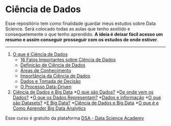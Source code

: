 # Ciência de Dados

Esse repositório tem como finalidade guardar meus estudos sobre Data Science.
Será colocado todas as aulas que tenho assitido e consequetemente o que tenho aprendido.
**A ideia é deixar fácil acesso um resumo e assim conseguir prosseguir com os estudos de onde estiver**. 
___

1. [O que é Ciência de Dados](/1.%20O%20que%20%C3%A9%20Ci%C3%AAncia%20de%20Dados/)
    * [16 Fatos Importantes sobre Ciência de Dados](/1.%20O%20que%20%C3%A9%20Ci%C3%AAncia%20de%20Dados/01.%2016%20Fatos%20Importantes%20sobre%20Ci%C3%AAncia%20de%20Dados.md)
    * [Definição de Ciência de Dados](/1.%20O%20que%20%C3%A9%20Ci%C3%AAncia%20de%20Dados/02.%20Defini%C3%A7%C3%A3o%20de%20Ci%C3%AAncia%20de%20Dados.md)
    * [Áreas de Conhecimento](/1.%20O%20que%20%C3%A9%20Ci%C3%AAncia%20de%20Dados/03.%20%C3%81reas%20de%20Conhecimento.md)
    * [Importância da Ciência de Dados](/1.%20O%20que%20%C3%A9%20Ci%C3%AAncia%20de%20Dados/04.%20Import%C3%A2ncia%20da%20Ci%C3%AAncia%20em%20Ci%C3%AAncia%20de%20Dados.md)
    * [Dados e Tomada de Decisão](/1.%20O%20que%20%C3%A9%20Ci%C3%AAncia%20de%20Dados/05.%20Dados%20e%20Tomada%20de%20Decisao.md)
    * [O Processo Data-Driven](/1.%20O%20que%20%C3%A9%20Ci%C3%AAncia%20de%20Dados/06.%20O%20Processo%20Data-Driven.md)
2. [Ciência de Dados e Big Data](/2.%20Ci%C3%AAncia%20de%20Dados%20e%20Big%20Data/)
    *[O que são Dados?](/2.%20Ci%C3%AAncia%20de%20Dados%20e%20Big%20Data/01.%20O%20que%20s%C3%A3o%20Dados.md)
    *[De onde vem os Dados?](/2.%20Ci%C3%AAncia%20de%20Dados%20e%20Big%20Data/02.%20De%20onde%20vem%20os%20Dados.md)
    *[O que os Dados Representam?](/2.%20Ci%C3%AAncia%20de%20Dados%20e%20Big%20Data/03.%20O%20que%20os%20Dados%20Representam.md)
    *[Dados e informação](/2.%20Ci%C3%AAncia%20de%20Dados%20e%20Big%20Data/04.%20Dados%20e%20Informa%C3%A7%C3%A3o.md)
    *[O que são Datasets?](/2.%20Ci%C3%AAncia%20de%20Dados%20e%20Big%20Data/05.%20O%20que%20s%C3%A3o%20Datasets.md)
    *[E Big Data?](/2.%20Ci%C3%AAncia%20de%20Dados%20e%20Big%20Data/06.%20E%20Big%20Data.md)
    *[Ciência de Dados e Big Data](/2.%20Ci%C3%AAncia%20de%20Dados%20e%20Big%20Data/07.%20Ci%C3%AAncia%20de%20dados%20e%20Big%20Data.md)
    *[O que é e Como Aprender Big Data Analytics](/2.%20Ci%C3%AAncia%20de%20Dados%20e%20Big%20Data/08.%20O%20que%20%C3%A9%20e%20Como%20Aprender%20Big%20Data%20Analytics.md)


Esse curso é gratuito da plataforma [DSA - Data Science Academy](https://www.datascienceacademy.com.br) 
